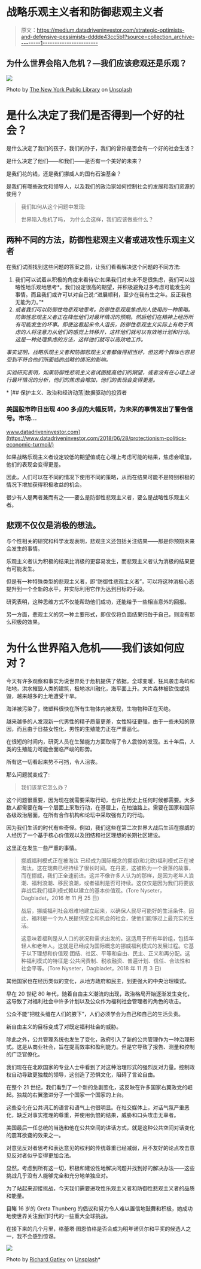 # 战略乐观主义者和防御悲观主义者

> 原文：<https://medium.datadriveninvestor.com/strategic-optimists-and-defensive-pessimists-dddde43cc5b1?source=collection_archive---------1----------------------->

## 为什么世界会陷入危机？—我们应该悲观还是乐观？

![](img/c00807d358bb3123453e18457d505bcb.png)

Photo by [The New York Public Library](https://unsplash.com/@nypl?utm_source=medium&utm_medium=referral) on [Unsplash](https://unsplash.com?utm_source=medium&utm_medium=referral)

# 是什么决定了我们是否得到一个好的社会？

是什么决定了我们的孩子，我们的孙子，我们的曾孙是否会有一个好的社会生活？

是什么决定了他们——和我们——是否有一个美好的未来？

是我们花的钱，还是我们挪威人的国有石油基金？

是我们有哪些政党和领导人，以及我们的政治家如何控制社会的发展和我们资源的使用？

> 我们如何从这个问题中发现:
> 
> 世界陷入危机了吗，
> 为什么会这样，我们应该做些什么？

## 两种不同的方法，防御性悲观主义者或进攻性乐观主义者

在我们试图找到这些问题的答案之前，让我们看看解决这个问题的不同方法:

1.  我们可以试着从积极的角度来看待它:如果我们对未来不是很焦虑，我们可以战略性地乐观地思考*。我们设定很高的期望，并积极避免过多考虑可能发生的事情。而且我们或许可以对自己说:“进展顺利，至少在我有生之年。反正我也无能为力。”*
2.  *或者我们可以防御性地悲观地思考。防御性悲观是焦虑的人使用的一种策略。防御性悲观主义者正在降低他们对最坏情况的预期。然后他们在精神上经历所有可能发生的坏事。即使这看起来令人沮丧，防御性悲观主义实际上有助于焦虑的人将注意力从他们的感觉上转移开，这样他们就可以有效地计划和行动。这是一种处理焦虑的方法，这样他们就可以高效地工作。*

*事实证明，战略乐观主义者和防御悲观主义者都做得相当好，但这两个群体也容易受到不符合他们所面临的战略的情况的影响。*

*实验研究表明，如果防御性悲观主义者试图提高他们的期望，或者没有在心理上进行最坏情况的分析，他们的焦虑会增加，他们的表现会变得更差。*

*[](https://www.datadriveninvestor.com/2018/06/28/protectionism-politics-economic-turmoil/) [## 保护主义、政治和经济动荡|数据驱动的投资者

### 美国股市昨日出现 400 多点的大幅反转，为未来的事情发出了警告信号。市场…

www.datadriveninvestor.com](https://www.datadriveninvestor.com/2018/06/28/protectionism-politics-economic-turmoil/) 

如果战略乐观主义者设定较低的期望值或在心理上考虑可能的结果，焦虑会增加，他们的表现会变得更差。

因此，人们可以在不同的情况下使用不同的策略，从而在结果可能不是特别积极的情况下增加获得积极收益的机会。

很少有人是两者兼而有之——要么是防御性悲观主义者，要么是战略性乐观主义者。

## 悲观不仅仅是消极的想法。

与个性相关的研究和科学发现表明，悲观主义还包括关注结果——那是你预期未来会发生的事情。

乐观主义者认为积极的结果比消极的更容易发生，而悲观主义者认为消极的结果更有可能发生。

但是有一种特殊类型的悲观主义者，即“防御性悲观主义者”，可以将这种消极心态提升到一个全新的水平，并实际利用它作为达到目标的手段。

研究表明，这种思维方式不仅能帮助他们成功，还能给予一些相当意外的回报。

另一方面，悲观主义的另一种主要形式，即仅仅将负面结果归咎于自己，则没有那么积极的效果。

# 为什么世界陷入危机——我们该如何应对？

今天有许多观察和事实为说世界处于危机提供了依据。全球变暖，狂风袭击岛屿和陆地，洪水摧毁人类的建筑，极地冰川融化，海平面上升。大片森林被砍伐或烧毁，越来越多的土地遭受干旱。

海洋被污染了，微塑料很快在所有生物体内被发现，生物物种正在灭绝。

越来越多的人发现新一代男性的精子质量更差，女性特征更强，由于一些未知的原因，而且由于日益女性化，男性的生殖能力正在严重恶化。

在很短的时间内，研究人员在生殖能力方面取得了令人震惊的发现。五十年后，人类的生殖能力可能会面临严峻的形势。

所有这一切看起来势不可挡，令人沮丧。

那么问题就变成了:

> 我们该拿它怎么办？

这个问题很重要，因为现在就需要采取行动，也许比历史上任何时候都需要。大多数人都需要在每一个层面上采取行动，在基层上，在柏油路上。需要在国家和国际各级政治层面，在所有合作机构和论坛中采取强有力的行动。

因为我们生活的时代有些奇怪。例如，我们这些在第二次世界大战后生活在挪威的人经历了一个基于核心价值观以及团结和社区理想的长期社区建设。

这里正在发生一些严重的事情。

> 挪威福利模式正在被淘汰
> 已经成为国际概念的挪威(和北欧)福利模式正在被淘汰。这在瑞典已经持续了很长时间。在丹麦，这被称为一个衰落的故事，而在挪威，我们正全速前进。这并不像许多人认为的那样，是因为老年人浪潮、福利浪潮、移民浪潮，或者福利是否可持续。这仅仅是因为我们将要放弃战后我们福利模式赖以建立的基本价值观。(Tore Nyseter，Dagbladet，2016 年 11 月 25 日)
> 
> 战后，挪威福利社会艰难地建立起来，以确保人民尽可能好的生活条件。因此，福利是一个为人民提供安全和机会的社会，使他们能够过上最充实的生活。
> 
> 这意味着福利是从人口的状况和需求出发的。这适用于所有年龄组，包括年轻人和老年人。这就是已经成为国际概念的挪威福利模式的发展过程。它基于以下理想和价值观:团结、社区、平等和自由、民主、正义和再分配。这种福利模式的特征是:公共问责制、税收融资、普遍计划、信任、合法性和社会平等。(Tore Nyseter，Dagbladet，2018 年 11 月 3 日)

其他国家也在经历类似的变化，从地方政府和民主，到更强大的中央治理模式。

早在 20 世纪 80 年代，随着自由主义潮流的出现，政治格局开始逐渐发生变化，这导致了对福利社会中许多计划以及公众作为福利社会管理者的角色的攻击。

公众不能“把枕头缝在人们的腋下”，人们必须学会为自己和自己的生活负责。

新自由主义的目标变成了对既定福利社会的威胁。

除此之外，公共管理系统也发生了变化，政府引入了新的公共管理作为一种治理形式。这是从商业社会，旨在提高效率和盈利能力。但是它导致了报告、测量和控制的广泛官僚化。

我们现在在北欧国家的专业人士中看到了对这种治理形式的强烈反对力量。控制政权自动导致更独裁的领导，这创造了恐惧文化，阻碍了言论自由。

在整个 21 世纪，我们看到了一个新的急剧变化，这反映在许多国家右翼政党的崛起。独裁的右翼激进分子一个国家一个国家的上台。

这些变化在公共词汇的语言和语气上也很明显。在社交媒体上，对话气氛严重恶化，缺乏对事实推理的尊重，并使用仇恨的结果，威胁和口头攻击无辜者。

美国最后一任总统的当选和他在公共空间的讲话方式，就是这种公共空间对话变化的震耳欲聋的效果之一。

对意见反对者思考和表达意见的权利的传统尊重已经减弱，用不友好的论点攻击意见反对者似乎变得更加合法。

显然，考虑到所有这一切，积极和建设性地解决问题并找到好的解决办法——这些挑战几乎没有人能够完全和充分地单独应对。

为了站起来迎接挑战，今天我们需要进攻性乐观主义者和防御性悲观主义者的品质和能量。

目睹 16 岁的 Greta Thunberg 的倡议和努力令人难以置信地鼓舞和积极，她成功地使世界关注我们时代的一些重大全球挑战。

在接下来的几个月里，格蕾塔·图恩伯格是否会成为明年诺贝尔和平奖的候选人之一，我不会感到惊讶。

![](img/d61456ad8f13b373b0f2729382be67e3.png)

Photo by [Richard Gatley](https://unsplash.com/@uncle_rickie?utm_source=medium&utm_medium=referral) on [Unsplash](https://unsplash.com?utm_source=medium&utm_medium=referral)*